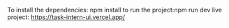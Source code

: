 To install the dependencies: npm install
to run the project:npm run dev
live project: https://task-intern-ui.vercel.app/

